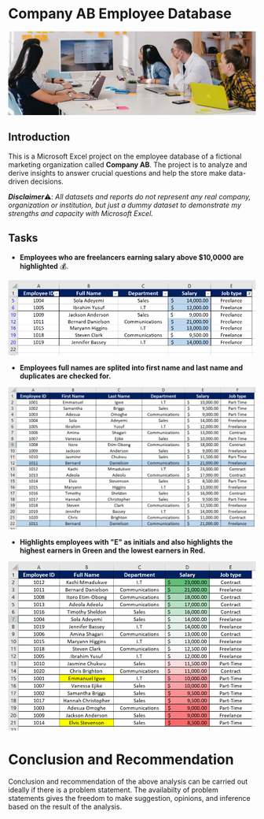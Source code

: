 # Company AB Employee Database

![](CompanyAB.jpg)

## Introduction

This is a Microsoft Excel project on the employee database of a fictional marketing organization called **Company AB**. The project is to analyze and derive insights to answer crucial questions and help the store make data-driven decisions.

**_Disclaimer_**⚠️: _All datasets and reports do not represent any real company, organization or institution, but just a dummy dataset to demonstrate my strengths and capacity with Microsoft Excel._

## Tasks

- **Employees who are freelancers earning salary above $10,0000 are highlighted** 💰.

![](Data1.png)

- **Employees full names are splited into first name and last name and duplicates are checked for.**

![](Data2.png)

- **Highlights employees with "E" as initials and also highlights the highest earners in Green and the lowest earners in Red.**

![](Data3.png)

# Conclusion and Recommendation

Conclusion and recommendation of the above analysis can be carried out ideally if there is a problem statement. The availabilty of problem statements gives the freedom to make suggestion, opinions, and inference based on the result of the analysis.





